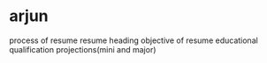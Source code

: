 # arjun
process of resume
resume heading
objective of resume
educational qualification
projections(mini and major)
